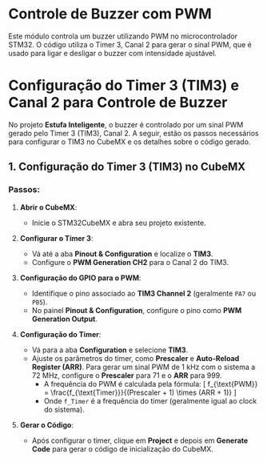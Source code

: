 # Controle de Buzzer com PWM

Este módulo controla um buzzer utilizando PWM no microcontrolador STM32. O código utiliza o Timer 3, Canal 2 para gerar o sinal PWM, que é usado para ligar e desligar o buzzer com intensidade ajustável.

# Configuração do Timer 3 (TIM3) e Canal 2 para Controle de Buzzer

No projeto **Estufa Inteligente**, o buzzer é controlado por um sinal PWM gerado pelo Timer 3 (TIM3), Canal 2. A seguir, estão os passos necessários para configurar o TIM3 no CubeMX e os detalhes sobre o código gerado.

## 1. Configuração do Timer 3 (TIM3) no CubeMX

### Passos:
1. **Abrir o CubeMX**:
   - Inicie o STM32CubeMX e abra seu projeto existente.

2. **Configurar o Timer 3**:
   - Vá até a aba **Pinout & Configuration** e localize o **TIM3**.
   - Configure o **PWM Generation CH2** para o Canal 2 do TIM3.

3. **Configuração do GPIO para o PWM**:
   - Identifique o pino associado ao **TIM3 Channel 2** (geralmente `PA7` ou `PB5`).
   - No painel **Pinout & Configuration**, configure o pino como **PWM Generation Output**.

4. **Configuração do Timer**:
   - Vá para a aba **Configuration** e selecione **TIM3**.
   - Ajuste os parâmetros do timer, como **Prescaler** e **Auto-Reload Register (ARR)**. Para gerar um sinal PWM de 1 kHz com o sistema a 72 MHz, configure o **Prescaler** para 71 e o **ARR** para 999.
     - A frequência do PWM é calculada pela fórmula:
       \[
       f_{\text{PWM}} = \frac{f_{\text{Timer}}}{(Prescaler + 1) \times (ARR + 1)}
       \]
     - Onde `f_Timer` é a frequência do timer (geralmente igual ao clock do sistema).

5. **Gerar o Código**:
   - Após configurar o timer, clique em **Project** e depois em **Generate Code** para gerar o código de inicialização do CubeMX.
